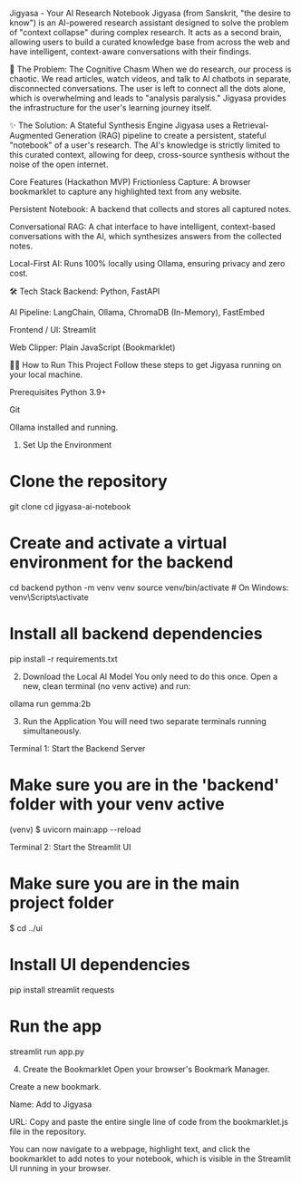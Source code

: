 Jigyasa - Your AI Research Notebook
Jigyasa (from Sanskrit, "the desire to know") is an AI-powered research assistant designed to solve the problem of "context collapse" during complex research. It acts as a second brain, allowing users to build a curated knowledge base from across the web and have intelligent, context-aware conversations with their findings.

🚀 The Problem: The Cognitive Chasm
When we do research, our process is chaotic. We read articles, watch videos, and talk to AI chatbots in separate, disconnected conversations. The user is left to connect all the dots alone, which is overwhelming and leads to "analysis paralysis." Jigyasa provides the infrastructure for the user's learning journey itself.

✨ The Solution: A Stateful Synthesis Engine
Jigyasa uses a Retrieval-Augmented Generation (RAG) pipeline to create a persistent, stateful "notebook" of a user's research. The AI's knowledge is strictly limited to this curated context, allowing for deep, cross-source synthesis without the noise of the open internet.

Core Features (Hackathon MVP)
Frictionless Capture: A browser bookmarklet to capture any highlighted text from any website.

Persistent Notebook: A backend that collects and stores all captured notes.

Conversational RAG: A chat interface to have intelligent, context-based conversations with the AI, which synthesizes answers from the collected notes.

Local-First AI: Runs 100% locally using Ollama, ensuring privacy and zero cost.

🛠️ Tech Stack
Backend: Python, FastAPI

AI Pipeline: LangChain, Ollama, ChromaDB (In-Memory), FastEmbed

Frontend / UI: Streamlit

Web Clipper: Plain JavaScript (Bookmarklet)

🏃‍♀️ How to Run This Project
Follow these steps to get Jigyasa running on your local machine.

Prerequisites
Python 3.9+

Git

Ollama installed and running.

1. Set Up the Environment

# Clone the repository

git clone <your-repo-url>
cd jigyasa-ai-notebook

# Create and activate a virtual environment for the backend

cd backend
python -m venv venv
source venv/bin/activate # On Windows: venv\Scripts\activate

# Install all backend dependencies

pip install -r requirements.txt

2. Download the Local AI Model
   You only need to do this once. Open a new, clean terminal (no venv active) and run:

ollama run gemma:2b

3. Run the Application
   You will need two separate terminals running simultaneously.

Terminal 1: Start the Backend Server

# Make sure you are in the 'backend' folder with your venv active

(venv) $ uvicorn main:app --reload

Terminal 2: Start the Streamlit UI

# Make sure you are in the main project folder

$ cd ../ui

# Install UI dependencies

pip install streamlit requests

# Run the app

streamlit run app.py

4. Create the Bookmarklet
   Open your browser's Bookmark Manager.

Create a new bookmark.

Name: Add to Jigyasa

URL: Copy and paste the entire single line of code from the bookmarklet.js file in the repository.

You can now navigate to a webpage, highlight text, and click the bookmarklet to add notes to your notebook, which is visible in the Streamlit UI running in your browser.
